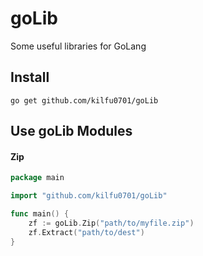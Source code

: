 # goLib
Some useful libraries for GoLang

## Install
~~~
go get github.com/kilfu0701/goLib
~~~

## Use goLib Modules

#### Zip
~~~ go
package main

import "github.com/kilfu0701/goLib"

func main() {
    zf := goLib.Zip("path/to/myfile.zip")
    zf.Extract("path/to/dest")
}
~~~

